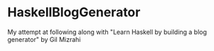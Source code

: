 # HaskellBlogGenerator
My attempt at following along with "Learn Haskell by building a blog generator" by Gil Mizrahi
